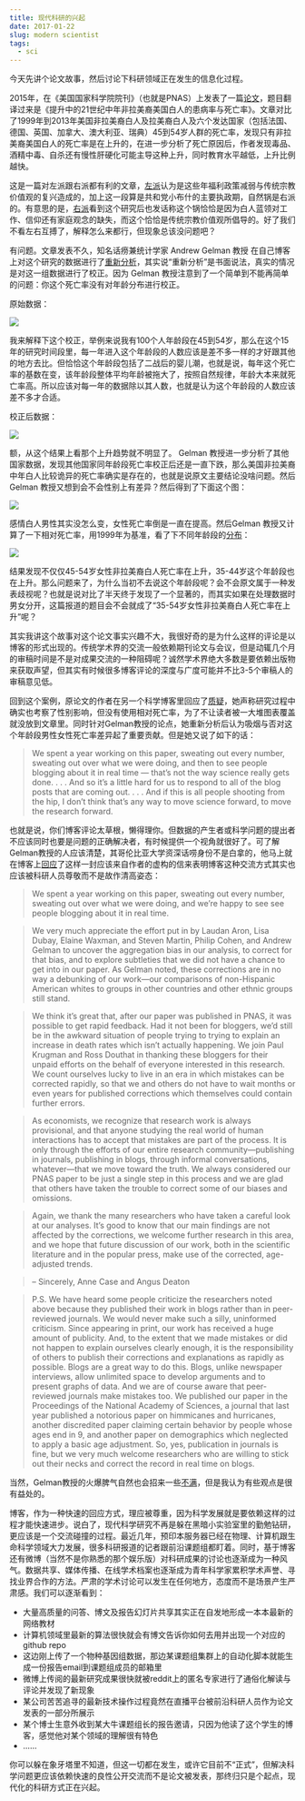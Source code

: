 ```yaml
---
title: 现代科研的兴起
date: 2017-01-22
slug: modern scientist
tags:
  - sci
---
```


今天先讲个论文故事，然后讨论下科研领域正在发生的信息化过程。

2015年，在《美国国家科学院院刊》（也就是PNAS）上发表了一篇[论文](http://www.pnas.org/content/112/49/15078.full.pdf)，题目翻译过来是《提升中的21世纪中年非拉美裔美国白人的患病率与死亡率》。文章对比了1999年到2013年美国非拉美裔白人及拉美裔白人及六个发达国家（包括法国、德国、英国、加拿大、澳大利亚、瑞典）45到54岁人群的死亡率，发现只有非拉美裔美国白人的死亡率是在上升的，在进一步分析了死亡原因后，作者发现毒品、酒精中毒、自杀还有慢性肝硬化可能主导这种上升，同时教育水平越低，上升比例越快。

这是一篇对左派跟右派都有利的文章，[左派](https://www.nytimes.com/2015/11/09/opinion/despair-american-style.html)认为是这些年福利政策减弱与传统宗教价值观的复兴造成的，加上这一段算是共和党小布什的主要执政期，自然锅是右派的。有意思的是，[右派](https://www.nytimes.com/2015/11/08/opinion/sunday/the-dying-of-the-whites.html)看到这个研究后也发话称这个锅恰恰是因为白人蓝领对工作、信仰还有家庭观念的缺失，而这个恰恰是传统宗教价值观所倡导的。好了我们不看左右互搏了，解释怎么来都行，但现象总该没问题吧？

有问题。文章发表不久，知名话痨兼统计学家 Andrew Gelman 教授 在自己博客上对这个研究的数据进行了[重新分析](http://andrewgelman.com/2015/11/06/correcting-rising-morbidity-and-mortality-in-midlife-among-white-non-hispanic-americans-in-the-21st-century-to-account-for-bias-in/)，其实说“重新分析”是书面说法，真实的情况是对这一组数据进行了校正。因为 Gelman 教授注意到了一个简单到不能再简单的问题：你这个死亡率没有对年龄分布进行校正。

原始数据：

![](https://yufree.github.io/blogcn/figure/usnwm1.png)

我来解释下这个校正，举例来说我有100个人年龄段在45到54岁，那么在这个15年的研究时间段里，每一年进入这个年龄段的人数应该是差不多一样的才好跟其他的地方去比。但恰恰这个年龄段包括了二战后的婴儿潮，也就是说，每年这个死亡率的基数在变，该年龄段整体平均年龄被拖大了，按照自然规律，年龄大本来就死亡率高。所以应该对每一年的数据除以其人数，也就是认为这个年龄段的人数应该差不多才合适。

校正后数据：

![](https://yufree.github.io/blogcn/figure/usnwm2.png)

额，从这个结果上看那个上升趋势就不明显了。 Gelman 教授进一步分析了其他国家数据，发现其他国家同年龄段死亡率校正后还是一直下跌，那么美国非拉美裔中年白人比较诡异的死亡率确实是存在的，也就是说原文主要结论没啥问题。然后Gelman 教授又想到会不会性别上有差异？然后得到了下面这个图：

![](https://yufree.github.io/blogcn/figure/usnwm3.png)

感情白人男性其实没怎么变，女性死亡率倒是一直在提高。然后Gelman 教授又计算了一下相对死亡率，用1999年为基准，看了下不同年龄段的[分布](http://www.slate.com/blogs/bad_astronomy/2017/01/20/if_you_need_to_find_some_strength_saturn_s_moon_daphnis_may_help.html)：

![](https://yufree.github.io/blogcn/figure/usnwm4.png)

结果发现不仅仅45-54岁女性非拉美裔白人死亡率在上升，35-44岁这个年龄段也在上升。那么问题来了，为什么当初不去说这个年龄段呢？会不会原文属于一种发表歧视呢？也就是说对比了半天终于发现了一个显著的，而其实如果在处理数据时男女分开，这篇报道的题目会不会就成了“35-54岁女性非拉美裔白人死亡率在上升”呢？

其实我讲这个故事对这个论文事实兴趣不大，我很好奇的是为什么这样的评论是以博客的形式出现的。传统学术界的交流一般依赖期刊论文与会议，但是动辄几个月的审稿时间是不是对成果交流的一种阻碍呢？诚然学术界绝大多数是要依赖出版物来获取声望，但其实有时候很多博客评论的深度与广度可能并不比3-5个审稿人的审稿意见低。

回到这个案例，原论文的作者在另一个科学博客里回应了[质疑](http://nymag.com/scienceofus/2015/11/gender-controversy-over-white-mortality.html)，她声称研究过程中确实也考察了性别影响，但没有使用相对死亡率，为了不让读者被一大堆图表覆盖就没放到文章里。同时针对Gelman教授的论点，她重新分析后认为吸烟与否对这个年龄段男性女性死亡率差异起了重要贡献。但是她又说了如下的话：

> We spent a year working on this paper, sweating out every number, sweating out over what we were doing, and then to see people blogging about it in real time — that’s not the way science really gets done. . . . And so it’s a little hard for us to respond to all of the blog posts that are coming out. . . . And if this is all people shooting from the hip, I don’t think that’s any way to move science forward, to move the research forward.

也就是说，你们博客评论太草根，懒得理你。但数据的产生者或科学问题的提出者不应该同时也要是问题的正确解决者，有时候提供一个视角就很好了。可了解Gelman教授的人应该清楚，其哥伦比亚大学资深话唠身份不是白拿的，他马上就在博客上[回应](http://andrewgelman.com/2015/11/15/why-is-it-so-hard-for-them-to-acknowledge-a-correction/)了这样一封应该来自作者的虚构的信来表明博客这种交流方式其实也应该被科研人员尊敬而不是故作清高姿态：

> We spent a year working on this paper, sweating out every number, sweating out over what we were doing, and we’re happy to see see people blogging about it in real time.

> We very much appreciate the effort put in by Laudan Aron, Lisa Dubay, Elaine Waxman, and Steven Martin, Philip Cohen, and Andrew Gelman to uncover the aggregation bias in our analysis, to correct for that bias, and to explore subtleties that we did not have a chance to get into in our paper. As Gelman noted, these corrections are in no way a debunking of our work—our comparisons of non-Hispanic American whites to groups in other countries and other ethnic groups still stand.

> We think it’s great that, after our paper was published in PNAS, it was possible to get rapid feedback. Had it not been for bloggers, we’d still be in the awkward situation of people trying to trying to explain an increase in death rates which isn’t actually happening. We join Paul Krugman and Ross Douthat in thanking these bloggers for their unpaid efforts on the behalf of everyone interested in this research. We count ourselves lucky to live in an era in which mistakes can be corrected rapidly, so that we and others do not have to wait months or even years for published corrections which themselves could contain further errors.

> As economists, we recognize that research work is always provisional, and that anyone studying the real world of human interactions has to accept that mistakes are part of the process. It is only through the efforts of our entire research community—publishing in journals, publishing in blogs, through informal conversations, whatever—that we move toward the truth. We always considered our PNAS paper to be just a single step in this process and we are glad that others have taken the trouble to correct some of our biases and omissions.

> Again, we thank the many researchers who have taken a careful look at our analyses. It’s good to know that our main findings are not affected by the corrections, we welcome further research in this area, and we hope that future discussion of our work, both in the scientific literature and in the popular press, make use of the corrected, age-adjusted trends.

> – Sincerely, Anne Case and Angus Deaton

> P.S. We have heard some people criticize the researchers noted above because they published their work in blogs rather than in peer-reviewed journals. We would never make such a silly, uninformed criticism. Since appearing in print, our work has received a huge amount of publicity. And, to the extent that we made mistakes or did not happen to explain ourselves clearly enough, it is the responsibility of others to publish their corrections and explanations as rapidly as possible. Blogs are a great way to do this. Blogs, unlike newspaper interviews, allow unlimited space to develop arguments and to present graphs of data. And we are of course aware that peer-reviewed journals make mistakes too. We published our paper in the Proceedings of the National Academy of Sciences, a journal that last year published a notorious paper on himmicanes and hurricanes, another discredited paper claiming certain behavior by people whose ages end in 9, and another paper on demographics which neglected to apply a basic age adjustment. So, yes, publication in journals is fine, but we very much welcome researchers who are willing to stick out their necks and correct the record in real time on blogs.

当然，Gelman教授的火爆脾气自然也会招来一些[不满](http://noahpinionblog.blogspot.ca/2015/11/gelman-vs-case-deaton-academics-vs.html)，但是我认为有些观点是很有益处的。

博客，作为一种快速的回应方式，理应被尊重，因为科学发展就是要依赖这样的过程才能快速进步。说白了，现代科学研究不再是躲在黑暗小实验室里的勤勉钻研，更应该是一个交流碰撞的过程。最近几年，预印本服务器已经在物理、计算机跟生命科学领域大力发展，很多科研报道的记者跟前沿课题组都盯着。同时，基于博客还有微博（当然不是你熟悉的那个娱乐版）对科研成果的讨论也逐渐成为一种风气。数据共享、媒体传播、在线学术档案也逐渐成为青年科学家累积学术声誉、寻找业界合作的方法。严肃的学术讨论可以发生在任何地方，态度而不是场景产生严肃感。我们可以逐渐看到：

- 大量高质量的问答、博文及报告幻灯片共享其实正在自发地形成一本本最新的网络教材
- 计算机领域里最新的算法很快就会有博文告诉你如何去用并出现一个对应的github repo
- 这边刚上传了一个物种基因组数据，那边某课题组集群上的自动化脚本就能生成一份报告email到课题组成员的邮箱里
- 微博上传阅的最新研究成果很快就被reddit上的匿名专家进行了通俗化解读与评论并发现了新现象
- 某公司苦苦追寻的最新技术操作过程竟然在直播平台被前沿科研人员作为论文发表的一部分所展示
- 某个博士生意外收到某大牛课题组长的报告邀请，只因为他读了这个学生的博客，感觉他对某个领域的理解很有特色
- ……

你可以躲在象牙塔里不知道，但这一切都在发生，或许它目前不“正式”，但解决科学问题更应该依赖快速的良性公开交流而不是论文被发表，那终归只是个起点，现代化的科研方式正在兴起。
